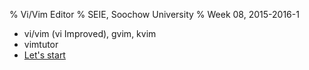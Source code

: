 % Vi/Vim Editor
% SEIE, Soochow University
% Week 08, 2015-2016-1

*   vi/vim (vi Improved), gvim, kvim
*   vimtutor
*   [Let's start](res/vim-intro.pdf)

